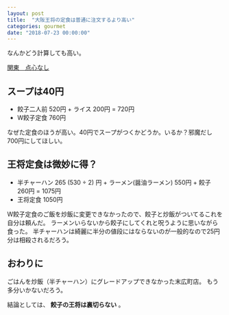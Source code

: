 ```yaml
---
layout: post
title:  "大阪王将の定食は普通に注文するより高い"
categories: gourmet
date: "2018-07-23 00:00:00"
---
```


なんかどう計算しても高い。

[関東　点心なし](https://www.osaka-ohsho.com/menu/book_kantou/#target/page_no=1)

## スープは40円

- 餃子二人前 520円 + ライス 200円 = 720円
- W餃子定食 760円

なぜた定食のほうが高い。40円でスープがつくかどうか。いるか？邪魔だし700円にしてほしい。

## 王将定食は微妙に得？

- 半チャーハン  265 (530 ÷ 2) 円 + ラーメン(醤油ラーメン) 550円 + 餃子 260円 = 1075円
- 王将定食 1050円

W餃子定食のご飯を炒飯に変更できなかったので、餃子と炒飯がついてるこれを自分は頼んだ。
ラーメンいらないから餃子にしてくれと呪うように思いながら食った。
半チャーハンは綺麗に半分の値段にはならないのが一般的なので25円分は相殺されるだろう。

## おわりに

ごはんを炒飯（半チャーハン）にグレードアップできなかった末広町店。
もう多分いかないだろう。

結論としては、 **餃子の王将は裏切らない** 。
